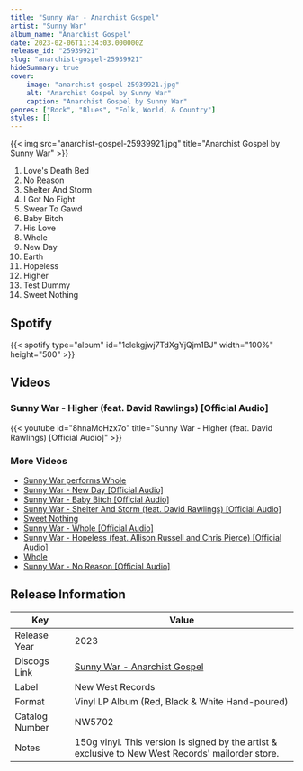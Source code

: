 ```yaml
---
title: "Sunny War - Anarchist Gospel"
artist: "Sunny War"
album_name: "Anarchist Gospel"
date: 2023-02-06T11:34:03.000000Z
release_id: "25939921"
slug: "anarchist-gospel-25939921"
hideSummary: true
cover:
    image: "anarchist-gospel-25939921.jpg"
    alt: "Anarchist Gospel by Sunny War"
    caption: "Anarchist Gospel by Sunny War"
genres: ["Rock", "Blues", "Folk, World, & Country"]
styles: []
---
```


{{< img src="anarchist-gospel-25939921.jpg" title="Anarchist Gospel by Sunny War" >}}

<!-- section break -->

1. Love's Death Bed
2. No Reason
3. Shelter And Storm
4. I Got No Fight
5. Swear To Gawd
6. Baby Bitch
7. His Love
8. Whole
9. New Day
10. Earth
11. Hopeless
12. Higher
13. Test Dummy
14. Sweet Nothing

<!-- section break -->


## Spotify
{{< spotify type="album" id="1clekgjwj7TdXgYjQjm1BJ" width="100%" height="500" >}}



## Videos
### Sunny War - Higher (feat. David Rawlings) [Official Audio]
{{< youtube id="8hnaMoHzx7o" title="Sunny War - Higher (feat. David Rawlings) [Official Audio]" >}}<br>

### More Videos

- [Sunny War performs Whole](https://www.youtube.com/watch?v=VflAVCg385Q)
- [Sunny War - New Day [Official Audio]](https://www.youtube.com/watch?v=XOxIAk-DQSs)
- [Sunny War - Baby Bitch  [Official Audio]](https://www.youtube.com/watch?v=Qim2TSC3x40)
- [Sunny War - Shelter And Storm (feat. David Rawlings) [Official Audio]](https://www.youtube.com/watch?v=w0xt2H9COvo)
- [Sweet Nothing](https://www.youtube.com/watch?v=p6F-CmRerF4)
- [Sunny War - Whole [Official Audio]](https://www.youtube.com/watch?v=O7GlPPDZp_A)
- [Sunny War - Hopeless (feat. Allison Russell and Chris Pierce) [Official Audio]](https://www.youtube.com/watch?v=psTUUQe9cz0)
- [Whole](https://www.youtube.com/watch?v=O1TQYzmzRTQ)
- [Sunny War - No Reason [Official Audio]](https://www.youtube.com/watch?v=jsNlM1wKynQ)


## Release Information
|  Key           | Value                                                |
| ---------------| ---------------------------------------------------- |
| Release Year   | 2023                                   |
| Discogs Link   | [Sunny War - Anarchist Gospel](https://www.discogs.com/release/25939921-Sunny-War-Anarchist-Gospel) |
| Label          | New West Records |
| Format         | Vinyl LP Album (Red, Black & White Hand-poured) |
| Catalog Number | NW5702 |
| Notes | 150g vinyl. This version is signed by the artist & exclusive to New West Records' mailorder store. |